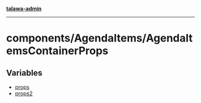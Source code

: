 [**talawa-admin**](../../../README.md)

***

# components/AgendaItems/AgendaItemsContainerProps

## Variables

- [props](variables/props.md)
- [props2](variables/props2.md)
